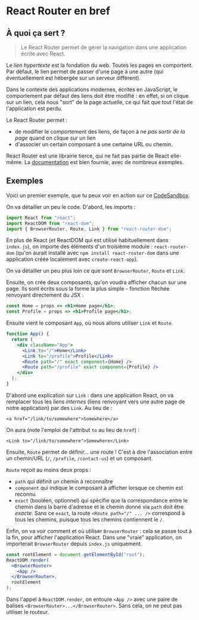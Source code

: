 # React Router en bref

## À quoi ça sert ?

> Le React Router permet de gérer la navigation dans une application écrite avec React.

Le *lien hypertexte* est la fondation du web. Toutes les pages en comportent. Par défaut, le lien permet de passer d'une page à une autre (qui éventuellement est hébergée sur un serveur différent).

Dans le contexte des applications modernes, écrites en JavaScript, le comportement par défaut des liens doit être modifié : en effet, si on clique sur un lien, cela nous "sort" de la page actuelle, ce qui fait que tout l'état de l'application est perdu.

Le React Router permet :
- de modifier le comportement des liens, de façon à ne *pas sortir de la page* quand on clique sur un lien
- d'associer un certain composant à une certaine URL ou chemin.

React Router est une librairie tierce, qui ne fait pas partie de React elle-même. La [documentation](https://reacttraining.com/react-router/web/guides/quick-start) est bien fournie, avec de nombreux exemples.

## Exemples

Voici un premier exemple, que tu peux voir en action sur ce [CodeSandbox](https://codesandbox.io/s/nnk63ko7yj).

On va détailler un peu le code. D'abord, les imports :
```javascript
import React from "react";
import ReactDOM from "react-dom";
import { BrowserRouter, Route, Link } from "react-router-dom";
```

En plus de React (et ReactDOM qui est utilisé habituellement dans `index.js`), on importe des éléments d'un troisième module : `react-router-dom` (qu'on aurait installé avec `npm install react-router-dom` dans une application créée localement avec `create-react-app`).

On va détailler un peu plus loin ce que sont `BrowserRouter`, `Route` et `Link`.

Ensuite, on crée deux composants, qu'on voudra afficher chacun sur une page. Ils sont écrits sous la forme la plus simple - fonction fléchée renvoyant directement du JSX :

```jsx
const Home = props => <h1>Home page</h1>;
const Profile = props => <h1>Profile page</h1>;
```

Ensuite vient le composant `App`, où nous allons utiliser `Link` et `Route`.
```jsx
function App() {
  return (
    <div className="App">
      <Link to="/">Home</Link>
      <Link to="/profile">Profile</Link>
      <Route path="/" exact component={Home} />
      <Route path="/profile" exact component={Profile} />
    </div>
  );
}
```

D'abord une explication sur `Link` : dans une application React, on va remplacer tous les *liens internes* (liens renvoyant vers une autre page de notre application) par des `Link`. Au lieu de :

    <a href="/link/to/somewhere">Somewhere</a>
    
On aura (note l'emploi de l'attribut `to` au lieu de `href`) :

    <Link to="/link/to/somewhere">Somewhere</Link>

Ensuite, `Route` permet de définir... une route ! C'est à dire l'association entre un chemin/URL (`/`, `/profile`, `/contact-us`) et un composant.

`Route` reçoit au moins deux props :
* `path` qui définit un chemin à reconnaître
* `component` qui indique le composant à afficher lorsque ce chemin est reconnu
* `exact` (booléen, optionnel) qui spécifie que la correspondance entre le chemin dans la barre d'adresse et le chemin donné via `path` doit être *exacte*. Sans ce `exact`, la route `<Route path="/" ... />` correspond à tous les chemins, puisque tous les chemins contiennent le `/`.

Enfin, on va voir comment et où utiliser `BrowserRouter` : cela se passe tout à la fin, pour afficher l'application React. Dans une "vraie" application, on importerait `BrowserRouter` depuis `index.js` uniquement.

```jsx
const rootElement = document.getElementById("root");
ReactDOM.render(
  <BrowserRouter>
    <App />
  </BrowserRouter>,
  rootElement
);
```

Dans l'appel à `ReactDOM.render`, on entoure `<App />` avec une paire de balises `<BrowserRouter>...</BrowserRouter>`. Sans cela, on ne peut pas utiliser le routeur.

